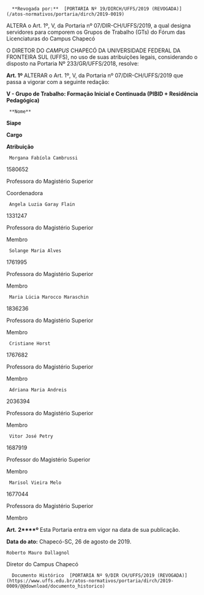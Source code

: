      **Revogada por:**  [PORTARIA Nº 19/DIRCH/UFFS/2019 (REVOGADA)](/atos-normativos/portaria/dirch/2019-0019) 

   ALTERA o Art. 1º, V, da Portaria nº 07/DIR-CH/UFFS/2019, a qual designa servidores para comporem os Grupos de Trabalho (GTs) do Fórum das Licenciaturas do Campus Chapecó  

 

 O DIRETOR DO *CAMPUS* CHAPECÓ DA UNIVERSIDADE FEDERAL DA FRONTEIRA SUL (UFFS), no uso de suas atribuições legais, considerando o disposto na Portaria Nº 233/GR/UFFS/2018, resolve:

   
**Art. 1º** ALTERAR o Art. 1º, V, da Portaria nº 07/DIR-CH/UFFS/2019 que passa a vigorar com a seguinte redação:

  

 **V - Grupo de Trabalho: Formação Inicial e Continuada (PIBID + Residência Pedagógica)**

     **Nome**

   **Siape**

   **Cargo**

   **Atribuição**

     Morgana Fabíola Cambrussi

   1580652

   Professora do Magistério Superior

   Coordenadora

     Angela Luzia Garay Flain

   1331247

   Professora do Magistério Superior

   Membro

     Solange Maria Alves

   1761995

   Professora do Magistério Superior

   Membro

     Maria Lúcia Marocco Maraschin

   1836236

   Professora do Magistério Superior

   Membro

     Cristiane Horst

   1767682

   Professora do Magistério Superior

   Membro

     Adriana Maria Andreis

   2036394

   Professora do Magistério Superior

   Membro

     Vitor José Petry

   1687919

   Professor do Magistério Superior

   Membro

     Marisol Vieira Melo

   1677044

   Professora do Magistério Superior

   Membro

      

 **Art.** **2****º** Esta Portaria entra em vigor na data de sua publicação.

   
  


   
  


  

   **Data do ato:** Chapecó-SC, 26 de agosto de 2019.   
 

    Roberto Mauro Dallagnol   
 Diretor do Campus Chapecó 

      Documento Histórico  [PORTARIA Nº 9/DIR CH/UFFS/2019 (REVOGADA)](https://www.uffs.edu.br/atos-normativos/portaria/dirch/2019-0009/@@download/documento_historico)     
      